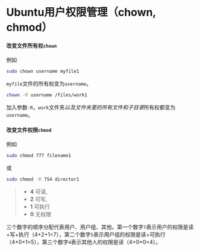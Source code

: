 # Ubuntu用户权限管理（chown, chmod）

#### 改变文件所有权`chown`

例如

```bash
sudo chown username myfile1
```

`myfile`文件的所有权变为`username`。

```bash
chown -R username /files/work1
```

加入参数`-R`，`work`文件夹*以及文件夹里的所有文件和子目录*所有权都变为`username`。

#### 改变文件权限`chmod`

例如

```bash
sudo chmod 777 filename1
```

或

```bash
sudo chmod -R 754 director1
```

> - **4** 可读,
> - **2** 可写,
> - **1** 可执行
> - **0** 无权限

三个数字的顺序分配代表用户、用户组、其他。第一个数字`7`表示用户的权限是读+写+执行（4+2+1=7），第二个数字`5`表示用户组的权限是读+可执行（4+0+1=5），第三个数字`4`表示其他人的权限是读（4+0+0=4）。

